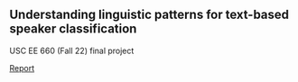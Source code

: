 ## Understanding linguistic patterns for text-based speaker classification

USC EE 660 (Fall 22) final project

[Report](https://drive.google.com/file/d/1rfIlVyLQftX40QaSxGavoYc2WxiTiaen/view?usp=sharing)
